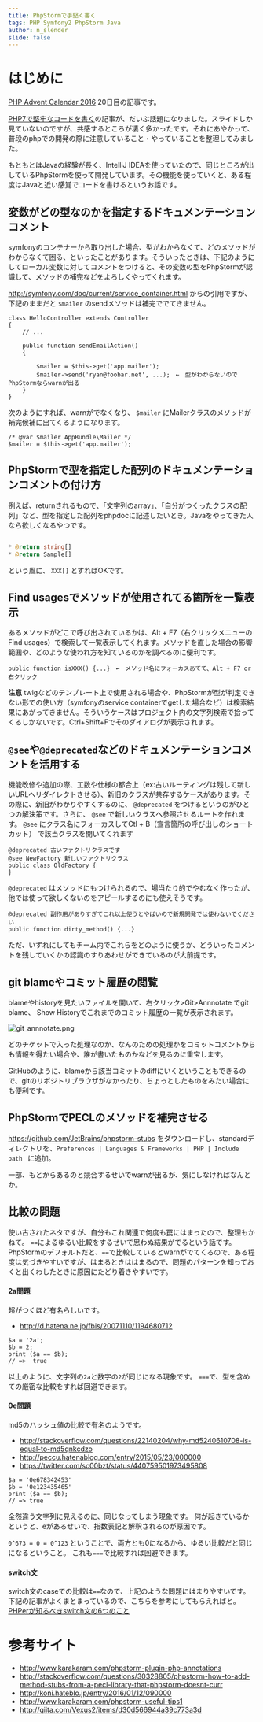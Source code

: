 ```yaml
---
title: PhpStormで手堅く書く
tags: PHP Symfony2 PhpStorm Java
author: n_slender
slide: false
---
```

# はじめに

[PHP Advent Calendar 2016](http://qiita.com/advent-calendar/2016/php) 20日目の記事です。

[PHP7で堅牢なコードを書く](https://speakerdeck.com/twada/php-conference-2016)の記事が、だいぶ話題になりました。スライドしか見ていないのですが、共感するところが凄く多かったです。それにあやかって、普段のphpでの開発の際に注意していること・やっていることを整理してみました。

もともとはJavaの経験が長く、IntelliJ IDEAを使っていたので、同じところが出しているPhpStormを使って開発しています。その機能を使っていくと、ある程度はJavaと近い感覚でコードを書けるというお話です。

## 変数がどの型なのかを指定するドキュメンテーションコメント

symfonyのコンテナーから取り出した場合、型がわからなくて、どのメソッドがわからなくて困る、といったことがあります。そういったときは、下記のようにしてローカル変数に対してコメントをつけると、その変数の型をPhpStormが認識して、メソッドの補完などをよろしくやってくれます。

http://symfony.com/doc/current/service_container.html からの引用ですが、下記のままだと `$mailer` のsendメソッドは補完ででてきません。

```
class HelloController extends Controller
{
    // ...

    public function sendEmailAction()
    {
       
        $mailer = $this->get('app.mailer');
        $mailer->send('ryan@foobar.net', ...);　←　型がわからないのでPhpStormならwarnが出る
    }
}
```

次のようにすれば、warnがでなくなり、 `$mailer` にMailerクラスのメソッドが補完候補に出てくるようになります。 

```
/* @var $mailer AppBundle\Mailer */
$mailer = $this->get('app.mailer');
```

## PhpStormで型を指定した配列のドキュメンテーションコメントの付け方

例えば、returnされるもので、「文字列のarray」、「自分がつくったクラスの配列」など、型を指定した配列をphpdocに記述したいとき。Javaをやってきた人なら欲しくなるやつです。

```php

* @return string[]
* @return Sample[]

```

という風に、 `XXX[]` とすればOKです。

## Find usagesでメソッドが使用されてる箇所を一覧表示

あるメソッドがどこで呼び出されているかは、Alt + F7（右クリックメニューのFind usages）で検索して一覧表示してくれます。メソッドを直した場合の影響範囲や、どのような使われ方を知ているのかを調べるのに便利です。

```
public function isXXX() {...}　←　メソッド名にフォーカスあてて、Alt + F7 or 右クリック

```

**注意**
twigなどのテンプレート上で使用される場合や、PhpStormが型が判定できない形での使い方（symfonyのservice containerでgetした場合など）は検索結果にあがってきません。そういうケースはプロジェクト内の文字列検索で拾ってくるしかないです。Ctrl+Shift+Fでそのダイアログが表示されます。

## `@see`や`@deprecated`などのドキュメンテーションコメントを活用する

機能改修や追加の際、工数や仕様の都合上（ex:古いルーティングは残して新しいURLへリダイレクトさせる）、新旧のクラスが共存するケースがあります。その際に、新旧がわかりやすくするのに、 `@deprecated` をつけるというのがひとつの解決策です。さらに、 `@see` で新しいクラスへ参照させるルートを作れます。 `@see` にクラス名にフォーカスしてCtl + B（宣言箇所の呼び出しのショートカット） で該当クラスを開いてくれます

```
@deprecated 古いファクトリクラスです
@see NewFactory 新しいファクトリクラス
public class OldFactory {
}
```

`@deprecated` はメソッドにもつけられるので、場当たり的でやむなく作ったが、他では使って欲しくないのをアピールするのにも使えそうです。

```
@deprecated 副作用がありすぎてこれ以上使うとやばいので新規開発では使わないでください
public function dirty_method() {...}
```

ただ、いずれにしてもチーム内でこれらをどのように使うか、どういったコメントを残していくかの認識のすりあわせができているのが大前提です。

## git blameやコミット履歴の閲覧

blameやhistoryを見たいファイルを開いて、右クリック>Git>Annnotate でgit blame、 Show Historyでこれまでのコミット履歴の一覧が表示されます。

![git_annnotate.png](https://qiita-image-store.s3.amazonaws.com/0/9880/ce941b89-40d9-0fed-5a89-c3dcb2d9f4ed.png)

どのチケットで入った処理なのか、なんのための処理かをコミットコメントからも情報を得たい場合や、誰が書いたものかなどを見るのに重宝します。

GitHubのように、blameから該当コミットのdiffにいくということもできるので、gitのリポジトリブラウザがなかったり、ちょっとしたものをみたい場合にも便利です。


## PhpStormでPECLのメソッドを補完させる

https://github.com/JetBrains/phpstorm-stubs をダウンロードし、standardディレクトリを、`Preferences | Languages & Frameworks | PHP | Include path ` に追加。

一部、もとからあるのと競合するせいでwarnが出るが、気にしなければなんとか。

## 比較の問題

使い古されたネタですが、自分もこれ関連で何度も罠にはまったので、整理もかねて。
`==`によるゆるい比較をするせいで思わぬ結果がでるという話です。PhpStormのデフォルトだと、`==`で比較しているとwarnがでてくるので、ある程度は気づきやすいですが、はまるときははまるので、問題のパターンを知っておくと出くわしたときに原因にたどり着きやすいです。

#### 2a問題

超がつくほど有名らしいです。

- http://d.hatena.ne.jp/fbis/20071110/1194680712

```
$a = '2a';
$b = 2;
print ($a == $b);
// =>  true 
```

以上のように、文字列の`2a`と数字の`2`が同じになる現象です。 
`===`で、型を含めての厳密な比較をすれば回避できます。 

#### 0e問題

md5のハッシュ値の比較で有名のようです。

- http://stackoverflow.com/questions/22140204/why-md5240610708-is-equal-to-md5qnkcdzo
- http://peccu.hatenablog.com/entry/2015/05/23/000000
- https://twitter.com/sc00bzt/status/440759501973495808

```
$a = '0e678342453'
$b = '0e123435465'
print ($a == $b);
// => true
```

全然違う文字列に見えるのに、同じなってしまう現象です。
何が起きているかというと、eがあるせいで、指数表記と解釈されるのが原因です。

`0^673 = 0 = 0^123` ということで、両方とも0になるから、ゆるい比較だと同じになるということ。
これも`===`で比較すれば回避できます。

#### switch文

switch文のcaseでの比較は`==`なので、上記のような問題にはまりやすいです。
下記の記事がよくまとまっているので、こちらを参考にしてもらえればと。
[PHPerが知るべきswitch文の6つのこと](http://qiita.com/tak-solder/items/5c861d9870092836ea69)

# 参考サイト

* http://www.karakaram.com/phpstorm-plugin-php-annotations
* http://stackoverflow.com/questions/30328805/phpstorm-how-to-add-method-stubs-from-a-pecl-library-that-phpstorm-doesnt-curr
* http://koni.hateblo.jp/entry/2016/01/12/090000
* http://www.karakaram.com/phpstorm-useful-tips1
* http://qiita.com/Vexus2/items/d30d566944a39c773a3d

